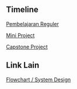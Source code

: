 ## Timeline

<a target="_blank" href="https://cobalt-bike-c9e.notion.site/Reguler-7f796c6eb585414186cd01ff308e099a">Pembelajaran Reguler</a>

<a target="_blank" href="https://cobalt-bike-c9e.notion.site/Mini-Project-b22159159afe4fae827cec31d7f9703b">Mini Project</a>

<a target="_blank" href="https://cobalt-bike-c9e.notion.site/Capstone-Classroom-3bd3af7b63c14feb9a1a22aef4a75c5b">Capstone Project</a>

## Link Lain

<a target="_blank" href="https://drive.google.com/file/d/1FCxMUnE_lA9NJm46y4UlgzmGHoLAWrRN/view?usp=sharing">Flowchart / System Design</a>
